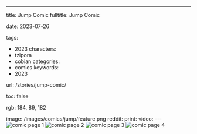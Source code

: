 ---
title: Jump Comic
fulltitle: Jump Comic

date: 2023-07-26

tags:
- 2023
characters:
- tzipora
- cobian
categories:
- comics
keywords:
- 2023

url: /stories/jump-comic/

toc: false

rgb: 184, 89, 182

image: /images/comics/jump/feature.png
reddit:
print:
video:
---![comic page 1](/images/comics/jump/1.jpg)
![comic page 2](/images/comics/jump/2.jpg)
![comic page 3](/images/comics/jump/3.jpg)
![comic page 4](/images/comics/jump/4.jpg)